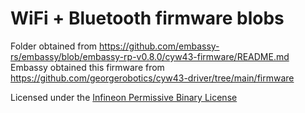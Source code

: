 # WiFi + Bluetooth firmware blobs

Folder obtained from https://github.com/embassy-rs/embassy/blob/embassy-rp-v0.8.0/cyw43-firmware/README.md
Embassy obtained this firmware from https://github.com/georgerobotics/cyw43-driver/tree/main/firmware

Licensed under the [Infineon Permissive Binary License](./LICENSE-permissive-binary-license-1.0.txt)
